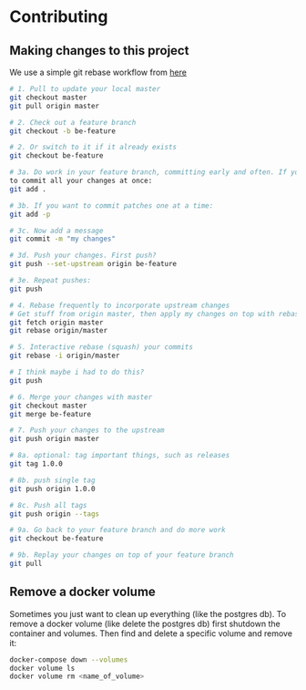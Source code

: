 # Contributing

## Making changes to this  project
We use a simple git rebase workflow from [here](http://reinh.com/blog/2009/03/02/a-git-workflow-for-agile-teams.html)

```sh
# 1. Pull to update your local master
git checkout master
git pull origin master

# 2. Check out a feature branch
git checkout -b be-feature

# 2. Or switch to it if it already exists
git checkout be-feature

# 3a. Do work in your feature branch, committing early and often. If you want
to commit all your changes at once:
git add .

# 3b. If you want to commit patches one at a time:
git add -p

# 3c. Now add a message
git commit -m "my changes"

# 3d. Push your changes. First push?
git push --set-upstream origin be-feature

# 3e. Repeat pushes:
git push

# 4. Rebase frequently to incorporate upstream changes
# Get stuff from origin master, then apply my changes on top with rebase
git fetch origin master
git rebase origin/master

# 5. Interactive rebase (squash) your commits
git rebase -i origin/master

# I think maybe i had to do this?
git push  

# 6. Merge your changes with master
git checkout master
git merge be-feature

# 7. Push your changes to the upstream
git push origin master

# 8a. optional: tag important things, such as releases
git tag 1.0.0

# 8b. push single tag
git push origin 1.0.0

# 8c. Push all tags
git push origin --tags

# 9a. Go back to your feature branch and do more work
git checkout be-feature

# 9b. Replay your changes on top of your feature branch
git pull
```

## Remove a docker volume
Sometimes you just want to clean up everything (like the postgres db). To remove a docker volume (like delete the postgres db) first shutdown the container and volumes. Then find and delete a specific volume and remove it:

```sh
docker-compose down --volumes
docker volume ls
docker volume rm <name_of_volume>
```
